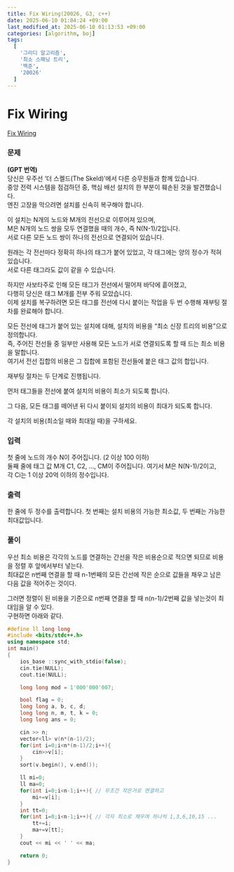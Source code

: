 ```yaml
---
title: Fix Wiring(20026, G3, c++)
date: 2025-06-10 01:04:24 +09:00
last_modified_at: 2025-06-10 01:13:53 +09:00
categories: [algorithm, boj]
tags:
  [
    '그리디 알고리즘',
    '최소 스패닝 트리',
    '백준',
    '20026'
  ]
---
```

# **Fix Wiring**

[Fix Wiring](https://www.acmicpc.net/problem/20026)

### 문제 
**(GPT 번역)**<br>
당신은 우주선 ‘더 스켈드(The Skeld)’에서 다른 승무원들과 함께 있습니다.<br>
중앙 전력 시스템을 점검하던 중, 핵심 배선 설치의 한 부분이 훼손된 것을 발견했습니다.<br>
엔진 고장을 막으려면 설치를 신속히 복구해야 합니다.

이 설치는 N개의 노드와 M개의 전선으로 이루어져 있으며,<br>
M은 N개의 노드 쌍을 모두 연결했을 때의 개수, 즉 N(N-1)/2입니다.<br>
서로 다른 모든 노드 쌍이 하나의 전선으로 연결되어 있습니다.<br>

원래는 각 전선마다 정확히 하나의 태그가 붙어 있었고, 각 태그에는 양의 정수가 적혀 있습니다.<br>
서로 다른 태그라도 값이 같을 수 있습니다.<br>

하지만 사보타주로 인해 모든 태그가 전선에서 떨어져 바닥에 흩어졌고,<br>
다행히 당신은 태그 M개를 전부 주워 모았습니다.<br>
이제 설치를 복구하려면 모든 태그를 전선에 다시 붙이는 작업을 두 번 수행해 재부팅 절차를 완료해야 합니다.

모든 전선에 태그가 붙어 있는 설치에 대해, 설치의 비용을 “최소 신장 트리의 비용”으로 정의합니다.<br>
즉, 주어진 전선들 중 일부만 사용해 모든 노드가 서로 연결되도록 할 때 드는 최소 비용을 말합니다.<br>
여기서 전선 집합의 비용은 그 집합에 포함된 전선들에 붙은 태그 값의 합입니다.

재부팅 절차는 두 단계로 진행됩니다.

먼저 태그들을 전선에 붙여 설치의 비용이 최소가 되도록 합니다.

그 다음, 모든 태그를 떼어낸 뒤 다시 붙이되 설치의 비용이 최대가 되도록 합니다.

각 설치의 비용(최소일 때와 최대일 때)을 구하세요.

### 입력
첫 줄에 노드의 개수 N이 주어집니다. (2 이상 100 이하)<br>
둘째 줄에 태그 값 M개 C1, C2, …, CM이 주어집니다. 여기서 M은 N(N-1)/2이고,<br>
각 Ci는 1 이상 20억 이하의 정수입니다.

### 출력
한 줄에 두 정수를 출력합니다. 첫 번째는 설치 비용의 가능한 최소값, 두 번째는 가능한 최대값입니다.

### 풀이
우선 최소 비용은 각각의 노드를 연결하는 간선을 작은 비용순으로 적으면 되므로 비용을 정렬 후 앞에서부터 넣는다.<br>
최대값은 n번째 연결을 할 때 n-1번째의 모든 간선에 작은 순으로 값들을 채우고 남은 다음 값을 적어주는 것이다.<br>

그러면 정렬이 된 비용을 기준으로 n번째 연결을 할 때 n(n-1)/2번째 값을 넣는것이 최대임을 알 수 있다.<br>
구현하면 아래와 같다.

```c++
#define ll long long
#include <bits/stdc++.h>
using namespace std;
int main()
{
    ios_base ::sync_with_stdio(false);
    cin.tie(NULL);
    cout.tie(NULL);

    long long mod = 1'000'000'007;

    bool flag = 0;
    long long a, b, c, d;
    long long n, m, t, k = 0;
    long long ans = 0;

    cin >> n;
    vector<ll> v(n*(n-1)/2);
    for(int i=0;i<n*(n-1)/2;i++){
        cin>>v[i];
    }
    sort(v.begin(), v.end());

    ll mi=0;
    ll ma=0;
    for(int i=0;i<n-1;i++){ // 무조건 작은거로 연결하고
        mi+=v[i];
    }
    int tt=0;
    for(int i=0;i<n-1;i++){ // 각자 최소로 채우며 하나씩 1,3,6,10,15 ...
        tt+=i;
        ma+=v[tt];
    }
    cout << mi << ' ' << ma;

    return 0;
}
```